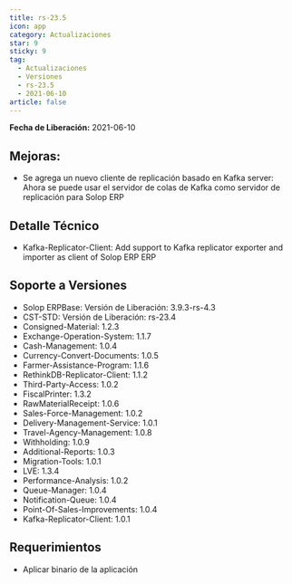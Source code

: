 ```yaml
---
title: rs-23.5
icon: app
category: Actualizaciones
star: 9
sticky: 9
tag:
  - Actualizaciones
  - Versiones
  - rs-23.5
  - 2021-06-10
article: false
---
```


**Fecha de Liberación:** 2021-06-10

## Mejoras:

- Se agrega un nuevo cliente de replicación basado en Kafka server: Ahora se puede usar el servidor de colas de Kafka como servidor de replicación para Solop ERP

## Detalle Técnico

- Kafka-Replicator-Client: Add support to Kafka replicator exporter and importer as client of Solop ERP ERP

## Soporte a Versiones

- Solop ERPBase: Versión de Liberación: 3.9.3-rs-4.3
- CST-STD: Versión de Liberación: rs-23.4
- Consigned-Material: 1.2.3
- Exchange-Operation-System: 1.1.7
- Cash-Management: 1.0.4
- Currency-Convert-Documents: 1.0.5
- Farmer-Assistance-Program: 1.1.6
- RethinkDB-Replicator-Client: 1.1.2
- Third-Party-Access: 1.0.2
- FiscalPrinter: 1.3.2
- RawMaterialReceipt: 1.0.6
- Sales-Force-Management: 1.0.2
- Delivery-Management-Service: 1.0.1
- Travel-Agency-Management: 1.0.8
- Withholding: 1.0.9
- Additional-Reports: 1.0.3
- Migration-Tools: 1.0.1
- LVE: 1.3.4
- Performance-Analysis: 1.0.2
- Queue-Manager: 1.0.4
- Notification-Queue: 1.0.4
- Point-Of-Sales-Improvements: 1.0.4
- Kafka-Replicator-Client: 1.0.1

## Requerimientos

- Aplicar binario de la aplicación
